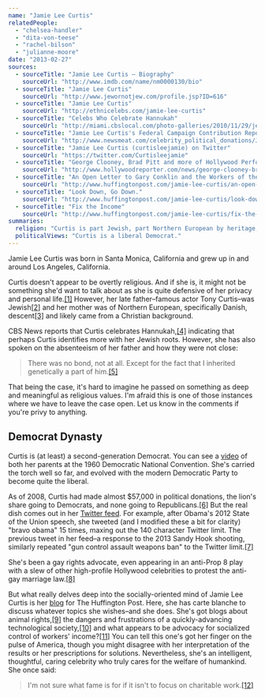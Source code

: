 ```yaml
---
name: "Jamie Lee Curtis"
relatedPeople:
  - "chelsea-handler"
  - "dita-von-teese"
  - "rachel-bilson"
  - "julianne-moore"
date: "2013-02-27"
sources:
  - sourceTitle: "Jamie Lee Curtis – Biography"
    sourceUrl: "http://www.imdb.com/name/nm0000130/bio"
  - sourceTitle: "Jamie Lee Curtis"
    sourceUrl: "http://www.jewornotjew.com/profile.jsp?ID=616"
  - sourceTitle: "Jamie Lee Curtis"
    sourceUrl: "http://ethnicelebs.com/jamie-lee-curtis"
  - sourceTitle: "Celebs Who Celebrate Hannukah"
    sourceUrl: "http://miami.cbslocal.com/photo-galleries/2010/11/29/jewish-celebrities/#photo-4778"
  - sourceTitle: "Jamie Lee Curtis's Federal Campaign Contribution Report"
    sourceUrl: "http://www.newsmeat.com/celebrity_political_donations/Jamie_Lee_Curtis.php"
  - sourceTitle: "Jamie Lee Curtis (curtisleejamie) on Twitter"
    sourceUrl: "https://twitter.com/Curtisleejamie"
  - sourceTitle: "George Clooney, Brad Pitt and more of Hollywood Perform Prop 8 Play '8'"
    sourceUrl: "http://www.hollywoodreporter.com/news/george-clooney-brad-pitt-proposition-8-play-296712"
  - sourceTitle: "An Open Letter to Gary Conklin and the Workers of the Conklin Dairy Farm"
    sourceUrl: "http://www.huffingtonpost.com/jamie-lee-curtis/an-open-letter-to-gary-co_b_591730.html"
  - sourceTitle: "Look Down, Go Down."
    sourceUrl: "http://www.huffingtonpost.com/jamie-lee-curtis/look-down-go-down_b_90624.html"
  - sourceTitle: "Fix the Income"
    sourceUrl: "http://www.huffingtonpost.com/jamie-lee-curtis/fix-the-income_b_443032.html"
summaries:
  religion: "Curtis is part Jewish, part Northern European by heritage, and it seems she might identify more with the Jewish side. However, she doesn't seem all that religious."
  politicalViews: "Curtis is a liberal Democrat."
---
```


Jamie Lee Curtis was born in Santa Monica, California and grew up in and around Los Angeles, California.

Curtis doesn't appear to be overtly religious. And if she is, it might not be something she'd want to talk about as she is quite defensive of her privacy and personal life.<a class="source-citation" href="#http%3A%2F%2Fwww.imdb.com%2Fname%2Fnm0000130%2Fbio" title="Jamie Lee Curtis – Biography">[1]</a> However, her late father–famous actor Tony Curtis–was Jewish<a class="source-citation" href="#http%3A%2F%2Fwww.jewornotjew.com%2Fprofile.jsp%3FID%3D616" title="Jamie Lee Curtis">[2]</a> and her mother was of Northern European, specifically Danish, descent<a class="source-citation" href="#http%3A%2F%2Fethnicelebs.com%2Fjamie-lee-curtis" title="Jamie Lee Curtis">[3]</a> and likely came from a Christian background.

CBS News reports that Curtis celebrates Hannukah,<a class="source-citation" href="#http%3A%2F%2Fmiami.cbslocal.com%2Fphoto-galleries%2F2010%2F11%2F29%2Fjewish-celebrities%2F%23photo-4778" title="Celebs Who Celebrate Hannukah">[4]</a> indicating that perhaps Curtis identifies more with her Jewish roots. However, she has also spoken on the absenteeism of her father and how they were not close:

>There was no bond, not at all. Except for the fact that I inherited genetically a part of him.<a class="source-citation" href="#http%3A%2F%2Fwww.imdb.com%2Fname%2Fnm0000130%2Fbio" title="Jamie Lee Curtis – Biography">[5]</a>

That being the case, it's hard to imagine he passed on something as deep and meaningful as religious values. I'm afraid this is one of those instances where we have to leave the case open. Let us know in the comments if you're privy to anything.


## Democrat Dynasty

Curtis is (at least) a second-generation Democrat. You can see a [video](http://www.youtube.com/watch?v=7opAIZ9dv3E) of both her parents at the 1960 Democratic National Convention. She's carried the torch well so far, and evolved with the modern Democratic Party to become quite the liberal.

As of 2008, Curtis had made almost $57,000 in political donations, the lion's share going to Democrats, and none going to Republicans.<a class="source-citation" href="#http%3A%2F%2Fwww.newsmeat.com%2Fcelebrity_political_donations%2FJamie_Lee_Curtis.php" title="Jamie Lee Curtis&apos;s Federal Campaign Contribution Report">[6]</a> But the real dish comes out in her [Twitter feed](https://twitter.com/Curtisleejamie). For example, after Obama's 2012 State of the Union speech, she tweeted (and I modified these a bit for clarity) "bravo obama" 15 times, maxing out the 140 character Twitter limit. The previous tweet in her feed–a response to the 2013 Sandy Hook shooting, similarly repeated "gun control assault weapons ban" to the Twitter limit.<a class="source-citation" href="#https%3A%2F%2Ftwitter.com%2FCurtisleejamie" title="Jamie Lee Curtis (curtisleejamie) on Twitter">[7]</a>

She's been a gay rights advocate, even appearing in an anti-Prop 8 play with a slew of other high-profile Hollywood celebrities to protest the anti-gay marriage law.<a class="source-citation" href="#http%3A%2F%2Fwww.hollywoodreporter.com%2Fnews%2Fgeorge-clooney-brad-pitt-proposition-8-play-296712" title="George Clooney, Brad Pitt and more of Hollywood Perform Prop 8 Play &apos;8&apos;">[8]</a>

But what really delves deep into the socially-oriented mind of Jamie Lee Curtis is her [blog](http://www.huffingtonpost.com/jamie-lee-curtis/) for The Huffington Post. Here, she has carte blanche to discuss whatever topics she wishes–and she does. She's got blogs about animal rights,<a class="source-citation" href="#http%3A%2F%2Fwww.huffingtonpost.com%2Fjamie-lee-curtis%2Fan-open-letter-to-gary-co_b_591730.html" title="An Open Letter to Gary Conklin and the Workers of the Conklin Dairy Farm">[9]</a> the dangers and frustrations of a quickly-advancing technological society,<a class="source-citation" href="#http%3A%2F%2Fwww.huffingtonpost.com%2Fjamie-lee-curtis%2Flook-down-go-down_b_90624.html" title="Look Down, Go Down.">[10]</a> and what appears to be advocacy for socialized control of workers' income?<a class="source-citation" href="#http%3A%2F%2Fwww.huffingtonpost.com%2Fjamie-lee-curtis%2Ffix-the-income_b_443032.html" title="Fix the Income">[11]</a> You can tell this one's got her finger on the pulse of America, though you might disagree with her interpretation of the results or her prescriptions for solutions. Nevertheless, she's an intelligent, thoughtful, caring celebrity who truly cares for the welfare of humankind. She once said:

>I'm not sure what fame is for if it isn't to focus on charitable work.<a class="source-citation" href="#http%3A%2F%2Fwww.imdb.com%2Fname%2Fnm0000130%2Fbio" title="Jamie Lee Curtis – Biography">[12]</a>